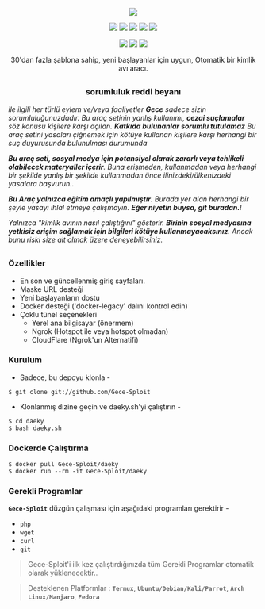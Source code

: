 <!-- Gece Hesap Client -->

<p align="center">
  <img src=".imgs/logo.png">
</p>

<p align="center">
  <img src="https://img.shields.io/badge/Version-2.2-green?style=for-the-badge">
  <img src="https://img.shields.io/github/license/htr-tech/zphisher?style=for-the-badge">
  <img src="https://img.shields.io/github/stars/htr-tech/zphisher?style=for-the-badge">
  <img src="https://img.shields.io/github/issues/htr-tech/zphisher?color=red&style=for-the-badge">
  <img src="https://img.shields.io/github/forks/htr-tech/zphisher?color=teal&style=for-the-badge">
</p>

<p align="center">
  <img src="https://img.shields.io/badge/Author-GeceDev--Daeky-cyan?style=flat-square">
  <img src="https://img.shields.io/badge/Open%20Source-Yes-cyan?style=flat-square">
  <img src="https://img.shields.io/badge/Written%20In-Bash-cyan?style=flat-square">
</p>

<p align="center">30'dan fazla şablona sahip, yeni başlayanlar için uygun, Otomatik bir kimlik avı aracı.</p>

##

<h3><p align="center">sorumluluk reddi beyanı</p></h3>

<i>ile ilgili her türlü eylem ve/veya faaliyetler <b>Gece</b> sadece sizin sorumluluğunuzdadır. Bu araç setinin yanlış kullanımı, <b>cezai suçlamalar</b> söz konusu kişilere karşı açılan. <b>Katkıda bulunanlar sorumlu tutulamaz</b> Bu araç setini yasaları çiğnemek için kötüye kullanan kişilere karşı herhangi bir suç duyurusunda bulunulması durumunda


<b>Bu araç seti, sosyal medya için potansiyel olarak zararlı veya tehlikeli olabilecek materyaller içerir</b>. Buna erişmeden, kullanmadan veya herhangi bir şekilde yanlış bir şekilde kullanmadan önce ilinizdeki/ülkenizdeki yasalara başvurun..

<b>Bu Araç yalnızca eğitim amaçlı yapılmıştır</b>. Burada yer alan herhangi bir şeyle yasayı ihlal etmeye çalışmayın. <b>Eğer niyetin buysa, git buradan.</b>!

Yalnızca "kimlik avının nasıl çalıştığını" gösterir. <b>Birinin sosyal medyasına yetkisiz erişim sağlamak için bilgileri kötüye kullanmayacaksınız</b>. Ancak bunu riski size ait olmak üzere deneyebilirsiniz.</i>

##

### Özellikler

- En son ve güncellenmiş giriş sayfaları.
- Maske URL desteği
- Yeni başlayanların dostu
- Docker desteği ('docker-legacy' dalını kontrol edin)
- Çoklu tünel seçenekleri
  - Yerel ana bilgisayar (önermem)
  - Ngrok (Hotspot ile veya hotspot olmadan)
  - CloudFlare (Ngrok'un Alternatifi)

### Kurulum

- Sadece, bu depoyu klonla -
```
$ git clone git://github.com/Gece-Sploit
```

- Klonlanmış dizine geçin ve daeky.sh'yi çalıştırın -
```
$ cd daeky
$ bash daeky.sh
```


### Dockerde Çalıştırma
```
$ docker pull Gece-Sploit/daeky
$ docker run --rm -it Gece-Sploit/daeky
```

### Gerekli Programlar

**`Gece-Sploit`** düzgün çalışması için aşağıdaki programları gerektirir - 
- `php`
- `wget`
- `curl`
- `git`

> Gece-Sploit'i ilk kez çalıştırdığınızda tüm Gerekli Programlar otomatik olarak yüklenecektir..

> Desteklenen Platformlar : **`Termux`**, **`Ubuntu/Debian/Kali/Parrot`**, **`Arch Linux/Manjaro`**, **`Fedora`**









